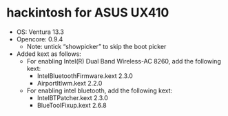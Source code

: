 # hackintosh for ASUS UX410
* OS: Ventura 13.3
* Opencore: 0.9.4
    * Note: untick “showpicker” to skip the boot picker
* Added kext as follows:
    * For enabling Intel(R) Dual Band Wireless-AC 8260, add the following kext:
        * IntelBluetoothFirmware.kext 2.3.0 
        * AirportItlwm.kext 2.2.0
    * For enabling intel bluetooth, add the following kext:
        * IntelBTPatcher.kext 2.3.0 
        * BlueToolFixup.kext 2.6.8
     
